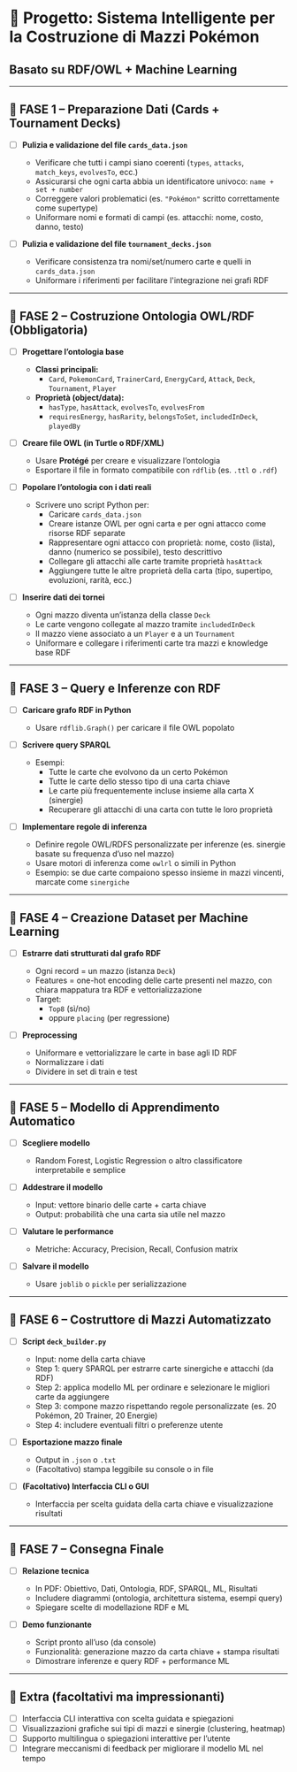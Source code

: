 # 🧠 Progetto: Sistema Intelligente per la Costruzione di Mazzi Pokémon
## Basato su RDF/OWL + Machine Learning

---

## 🔹 FASE 1 – Preparazione Dati (Cards + Tournament Decks)

- [ ] **Pulizia e validazione del file `cards_data.json`**
  - Verificare che tutti i campi siano coerenti (`types`, `attacks`, `match_keys`, `evolvesTo`, ecc.)
  - Assicurarsi che ogni carta abbia un identificatore univoco: `name + set + number`
  - Correggere valori problematici (es. `"Pokémon"` scritto correttamente come supertype)
  - Uniformare nomi e formati di campi (es. attacchi: nome, costo, danno, testo)
  
- [ ] **Pulizia e validazione del file `tournament_decks.json`**
  - Verificare consistenza tra nomi/set/numero carte e quelli in `cards_data.json`
  - Uniformare i riferimenti per facilitare l'integrazione nei grafi RDF

---

## 🔹 FASE 2 – Costruzione Ontologia OWL/RDF (Obbligatoria)

- [ ] **Progettare l’ontologia base**
  - **Classi principali:**
    - `Card`, `PokemonCard`, `TrainerCard`, `EnergyCard`, `Attack`, `Deck`, `Tournament`, `Player`
  - **Proprietà (object/data):**
    - `hasType`, `hasAttack`, `evolvesTo`, `evolvesFrom`
    - `requiresEnergy`, `hasRarity`, `belongsToSet`, `includedInDeck`, `playedBy`

- [ ] **Creare file OWL (in Turtle o RDF/XML)**
  - Usare **Protégé** per creare e visualizzare l’ontologia
  - Esportare il file in formato compatibile con `rdflib` (es. `.ttl` o `.rdf`)

- [ ] **Popolare l’ontologia con i dati reali**
  - Scrivere uno script Python per:
    - Caricare `cards_data.json`
    - Creare istanze OWL per ogni carta e per ogni attacco come risorse RDF separate
    - Rappresentare ogni attacco con proprietà: nome, costo (lista), danno (numerico se possibile), testo descrittivo
    - Collegare gli attacchi alle carte tramite proprietà `hasAttack`
    - Aggiungere tutte le altre proprietà della carta (tipo, supertipo, evoluzioni, rarità, ecc.)

- [ ] **Inserire dati dei tornei**
  - Ogni mazzo diventa un’istanza della classe `Deck`
  - Le carte vengono collegate al mazzo tramite `includedInDeck`
  - Il mazzo viene associato a un `Player` e a un `Tournament`
  - Uniformare e collegare i riferimenti carte tra mazzi e knowledge base RDF

---

## 🔹 FASE 3 – Query e Inferenze con RDF

- [ ] **Caricare grafo RDF in Python**
  - Usare `rdflib.Graph()` per caricare il file OWL popolato

- [ ] **Scrivere query SPARQL**
  - Esempi:
    - Tutte le carte che evolvono da un certo Pokémon
    - Tutte le carte dello stesso tipo di una carta chiave
    - Le carte più frequentemente incluse insieme alla carta X (sinergie)
    - Recuperare gli attacchi di una carta con tutte le loro proprietà

- [ ] **Implementare regole di inferenza**
  - Definire regole OWL/RDFS personalizzate per inferenze (es. sinergie basate su frequenza d’uso nel mazzo)
  - Usare motori di inferenza come `owlrl` o simili in Python
  - Esempio: se due carte compaiono spesso insieme in mazzi vincenti, marcate come `sinergiche`

---

## 🔹 FASE 4 – Creazione Dataset per Machine Learning

- [ ] **Estrarre dati strutturati dal grafo RDF**
  - Ogni record = un mazzo (istanza `Deck`)
  - Features = one-hot encoding delle carte presenti nel mazzo, con chiara mappatura tra RDF e vettorializzazione
  - Target:
    - `Top8` (sì/no)
    - oppure `placing` (per regressione)

- [ ] **Preprocessing**
  - Uniformare e vettorializzare le carte in base agli ID RDF
  - Normalizzare i dati
  - Dividere in set di train e test

---

## 🔹 FASE 5 – Modello di Apprendimento Automatico

- [ ] **Scegliere modello**
  - Random Forest, Logistic Regression o altro classificatore interpretabile e semplice

- [ ] **Addestrare il modello**
  - Input: vettore binario delle carte + carta chiave
  - Output: probabilità che una carta sia utile nel mazzo

- [ ] **Valutare le performance**
  - Metriche: Accuracy, Precision, Recall, Confusion matrix

- [ ] **Salvare il modello**
  - Usare `joblib` o `pickle` per serializzazione

---

## 🔹 FASE 6 – Costruttore di Mazzi Automatizzato

- [ ] **Script `deck_builder.py`**
  - Input: nome della carta chiave
  - Step 1: query SPARQL per estrarre carte sinergiche e attacchi (da RDF)
  - Step 2: applica modello ML per ordinare e selezionare le migliori carte da aggiungere
  - Step 3: compone mazzo rispettando regole personalizzate (es. 20 Pokémon, 20 Trainer, 20 Energie)
  - Step 4: includere eventuali filtri o preferenze utente

- [ ] **Esportazione mazzo finale**
  - Output in `.json` o `.txt`
  - (Facoltativo) stampa leggibile su console o in file

- [ ] **(Facoltativo) Interfaccia CLI o GUI**
  - Interfaccia per scelta guidata della carta chiave e visualizzazione risultati

---

## 🔹 FASE 7 – Consegna Finale

- [ ] **Relazione tecnica**
  - In PDF: Obiettivo, Dati, Ontologia, RDF, SPARQL, ML, Risultati
  - Includere diagrammi (ontologia, architettura sistema, esempi query)
  - Spiegare scelte di modellazione RDF e ML

- [ ] **Demo funzionante**
  - Script pronto all’uso (da console)
  - Funzionalità: generazione mazzo da carta chiave + stampa risultati
  - Dimostrare inferenze e query RDF + performance ML

---

## 📎 Extra (facoltativi ma impressionanti)

- [ ] Interfaccia CLI interattiva con scelta guidata e spiegazioni
- [ ] Visualizzazioni grafiche sui tipi di mazzi e sinergie (clustering, heatmap)
- [ ] Supporto multilingua o spiegazioni interattive per l’utente
- [ ] Integrare meccanismi di feedback per migliorare il modello ML nel tempo
